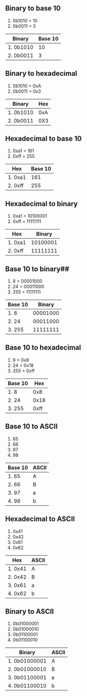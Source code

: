 ## Binary to base 10
1. 0b1010 = 10
2. 0b0011 = 3

| Binary      | Base 10     |
| ----------- | ----------- |
| 1. 0b1010   | 10          |
| 2. 0b0011   | 3           |
## Binary to hexadecimal
1. 0b1010 = 0xA
2. 0b0011 = 0x3

| Binary      | Hex         |
| ----------- | ----------- |
| 1. 0b1010   | 0xA         |
| 2. 0b0011   | 0X3         |
## Hexadecimal to base 10
1. 0xa1 = 161
2. 0xff = 255

| Hex         | Base 10     |
| ----------- | ----------- |
| 1. 0xa1     | 161         |
| 2. 0xff     | 255         |
## Hexadecimal to binary
1. 0xa1 = 10100001
2. 0xff = 11111111

| Hex         | Binary      |
| ----------- | ----------- |
| 1. 0xa1     | 10100001    |
| 2. 0xff     | 11111111    |
## Base 10 to binary##
1. 8    = 00001000
2. 24   = 00011000
3. 255  = 11111111

| Base 10     | Binary      |
| ----------- | ----------- |
| 1. 8        | 00001000    |
| 2. 24       | 00011000    |
| 3. 255      | 11111111    |
## Base 10 to hexadecimal
1. 8    = 0x8
2. 24   = 0x18
3. 255  = 0xff

| Base 10     | Hex         |
| ----------- | ----------- |
| 1. 8        | 0x8         |
| 2. 24       | 0x18        |
| 3. 255      | 0xff        |
## Base 10 to ASCII
1. 65
2. 66
3. 97
4. 98

| Base 10     | ASCII|
| ----------- | -----|
| 1. 65       | A    |
| 2. 66       | B    |
| 3. 97       | a    |
| 4. 98       | b    |
## Hexadecimal to ASCII
1. 0x41
2. 0x42
3. 0x61
4. 0x62

| Hex         | ASCII|
| ----------- | -----|
| 1. 0x41     | A    |
| 2. 0x42     | B    |
| 3. 0x61     | a    |
| 4. 0x62     | b    |
## Binary to ASCII
1. 0b01000001
2. 0b01000010
3. 0b01100001
4. 0b01100010

| Binary        | ASCII|
| -----------   | -----|
| 1. 0b01000001 | A    |
| 2. 0b01000010 | B    |
| 3. 0b01100001 | a    |
| 4. 0b01100010 | b    |
